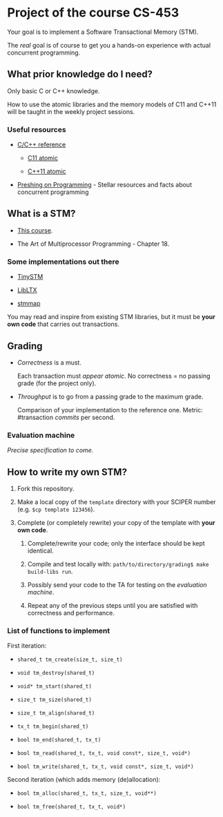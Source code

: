 # Project of the course CS-453

Your goal is to implement a Software Transactional Memory (STM).

The *real* goal is of course to get you a hands-on experience with actual concurrent programming.


## What prior knowledge do I need?

Only basic C or C++ knowledge.

How to use the atomic libraries and the memory models of C11 and C++11 will be taught in the weekly project sessions.

### Useful resources

* [C/C++ reference](https://en.cppreference.com/w/)

  * [C11 atomic](https://en.cppreference.com/w/c/atomic)

  * [C++11 atomic](https://en.cppreference.com/w/cpp/atomic)

* [Preshing on Programming](http://preshing.com/archives/) - Stellar resources and facts about concurrent programming


## What is a STM?

* [This course](http://lpd.epfl.ch/site/education/ca_2018).

* The Art of Multiprocessor Programming - Chapter 18.

### Some implementations out there

* [TinySTM](http://www.tmware.org/tinystm.html)

* [LibLTX](https://sourceforge.net/projects/libltx)

* [stmmap](https://github.com/skaphan/stmmap)

You may read and inspire from existing STM libraries, but it must be **your own code** that carries out transactions.


## Grading

* *Correctness* is a must.

   Each transaction must *appear atomic*. No correctness = no passing grade (for the project only).

* *Throughput* is to go from a passing grade to the maximum grade.

   Comparison of your implementation to the reference one. Metric: #transaction *commits* per second.

### Evaluation machine

*Precise specification to come.*


## How to write my own STM?

1. Fork this repository.

2. Make a local copy of the `template` directory with your SCIPER number (e.g. `$cp template 123456`).

3. Complete (or completely rewrite) your copy of the template with **your own code**.

   1. Complete/rewrite your code; only the interface should be kept identical.

   2. Compile and test locally with: `path/to/directory/grading$ make build-libs run`.

   3. Possibly send your code to the TA for testing on the *evaluation machine*.

   4. Repeat any of the previous steps until you are satisfied with correctness and performance.

### List of functions to implement

First iteration:

* `shared_t tm_create(size_t, size_t)`

* `void tm_destroy(shared_t)`

* `void* tm_start(shared_t)`

* `size_t tm_size(shared_t)`

* `size_t tm_align(shared_t)`

* `tx_t tm_begin(shared_t)`

* `bool tm_end(shared_t, tx_t)`

* `bool tm_read(shared_t, tx_t, void const*, size_t, void*)`

* `bool tm_write(shared_t, tx_t, void const*, size_t, void*)`

Second iteration (which adds memory (de)allocation):

* `bool tm_alloc(shared_t, tx_t, size_t, void**)`

* `bool tm_free(shared_t, tx_t, void*)`
